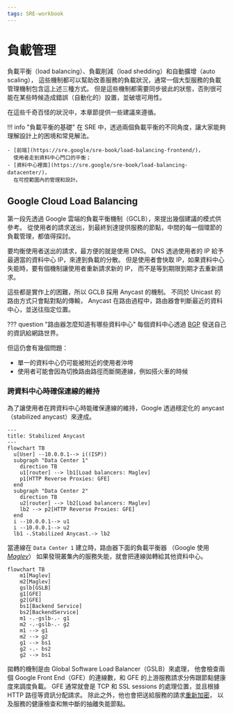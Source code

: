```yaml
---
tags: SRE-workbook
---
```


# 負載管理

負載平衡（load balancing）、負載削減（load shedding）和自動擴增（auto scaling），
這些機制都可以幫助改善服務的負載狀況，通常一個大型服務的負載管理機制包含這上述三種方式。
但是這些機制都需要同步彼此的狀態，否則很可能在某些時候造成錯誤（自動化的）設置，並破壞可用性。

在這些千奇百怪的狀況中，本章節提供一些建議來遵循。

!!! info "負載平衡的基礎"
    在 SRE 中，透過兩個負載平衡的不同角度，讓大家能夠理解設計上的困境和常見解法。

    - [前端](https://sre.google/sre-book/load-balancing-frontend/)，
      使用者走到資料中心門口的平衡；
    - [資料中心裡面](https://sre.google/sre-book/load-balancing-datacenter/)，
      在可控範圍內的管理和設計。

## Google Cloud Load Balancing

第一段先透過 Google 雲端的負載平衡機制（GCLB），來提出幾個建議的模式供參考。
從使用者的請求送出，到最終到達提供服務的節點，中間的每一個環節的負載管理，都值得探討。

要均衡使用者送出的請求，最方便的就是使用 DNS。
DNS 透過使用者的 IP 給予最適當的資料中心 IP，來達到負載的分散。
但是使用者會快取 IP，如果資料中心失能時，要有個機制讓使用者重新請求新的 IP，
而不是等到期限到期才去重新請求。

這些都是實作上的困難，所以 GCLB 採用 Anycast 的機制。
不同於 Unicast 的路由方式只會點對點的傳輸，
Anycast 在路由過程中，路由器會判斷最近的資料中心，並送往指定位置。

??? question "路由器怎麼知道有哪些資料中心"
    每個資料中心透過 [BGP](https://networklessons.com/bgp/introduction-to-bgp)
    發送自己的資訊給網路世界。

但這仍會有幾個問題：

- 單一的資料中心仍可能被附近的使用者沖垮
- 使用者可能會因為切換路由路徑而斷開連線，例如搭火車的時候

### 跨資料中心時確保連線的維持

為了讓使用者在跨資料中心時能確保連線的維持，Google 透過穩定化的 anycast（stabilized anycast）來達成。

```mermaid
---
title: Stabilized Anycast
---
flowchart TB
  u[User] --10.0.0.1--> i((ISP))
  subgraph "Data Center 1"
    direction TB
    u1[router] --> lb1[Load balancers: Maglev]
    p1[HTTP Reverse Proxies: GFE]
  end
  subgraph "Data Center 2"
    direction TB
    u2[router] --> lb2[Load balancers: Maglev]
    lb2 --> p2[HTTP Reverse Proxies: GFE]
  end
  i --10.0.0.1--> u1
  i --10.0.0.1--> u2
  lb1 -.Stabilized Anycast.-> lb2
```

當連線在 `Data Center 1` 建立時，路由器下面的負載平衡器
（Google 使用 [*Maglev*](../../essay/web/maglev.md)）
如果發現叢集內的服務失能，就會把連線拋轉給其他資料中心。

```mermaid
flowchart TB
    m1[Maglev]
    m2[Maglev]
    gslb[GSLB]
    g1[GFE]
    g2[GFE]
    bs1[Backend Service]
    bs2[BackendService]
    m1 -.-gslb-.- g1
    m2 -.-gslb-.- g2
    m1 --> g1
    m2 --> g2
    g1 --> bs1
    g2 -.- bs2
    g2 --> bs1
```

拋轉的機制是由 Global Software Load Balancer（GSLB）來處理，
他會檢查兩個 Google Front End（GFE）的連線數，和 GFE 的上游服務請求分佈跟節點健康度來調度負載。
GFE 通常就會是 TCP 和 SSL sessions 的處理位置，並且根據 HTTP 路徑等資訊分配請求。
除此之外，他也會把送給服務的請求[重新加密](https://cloud.google.com/docs/security/encryption-in-transit)，
以及服務的健康檢查和無中斷的抽離失能節點。
